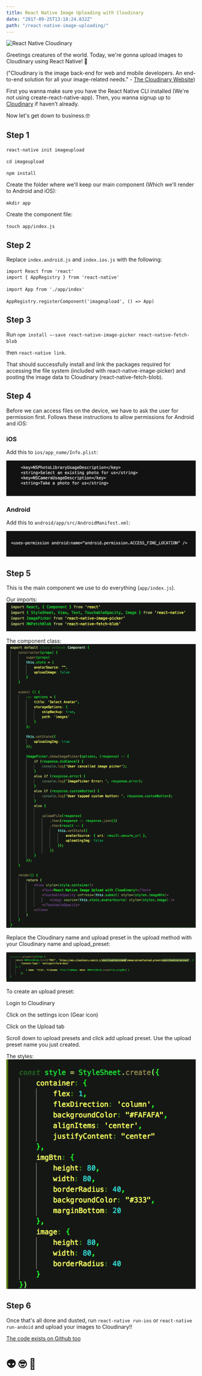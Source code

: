 ```yaml
---
title: React Native Image Uploading with Cloudinary
date: "2017-09-25T13:18:24.832Z"
path: "/react-native-image-uploading/"
---
```


![React Native Cloudinary](https://cloudinary-res.cloudinary.com/image/upload/c_fill,w_770/dpr_1.0/React_Progressive_Web_App_2000x1100.png)

Greetings creatures of the world. Today, we're gonna upload images to Cloudinary using React Native! 😬

("Cloudinary is the image back-end for web and mobile developers. An end-to-end solution for all your image-related needs." - [The Cloudinary Website](https://cloudinary.com))

First you wanna make sure you have the React Native CLI installed (We're not using create-react-native-app). Then, you wanna signup up to [Cloudinary](https://cloudinary.com) if haven't already.

Now let's get down to business.🤓

## Step 1

`react-native init imageupload`

`cd imageupload`

`npm install`

Create the folder where we'll keep our main component (Which we'll render to Android and iOS):

`mkdir app`

Create the component file:

`touch app/index.js`

## Step 2

Replace `index.android.js` and `index.ios.js` with the following:

```
import React from 'react'
import { AppRegistry } from 'react-native'

import App from './app/index'

AppRegistry.registerComponent('imageupload', () => App)
```

## Step 3

Run `npm install —-save react-native-image-picker react-native-fetch-blob`

then `react-native link`.

That should successfully install and link the packages required for accessing the file system (included with react-native-image-picker) and posting the image data to Cloudinary (react-native-fetch-blob).

## Step 4

Before we can access files on the device, we have to ask the user for permission first. Follows these instructions to allow permissions for Android and iOS:

### iOS
Add this to `ios/app_name/Info.plist`:

![React Native Cloudinary](/iosperm.png)

### Android
Add this to `android/app/src/AndroidManifest.xml`:

![React Native Cloudinary](/androidperm.png)

## Step 5

This is the main component we use to do everything (`app/index.js`). 

Our imports: 
![imports](/imports.png)

The component class: 
![component](/comp.png)

Replace the Cloudinary name and upload preset in the upload method with your Cloudinary name and upload_preset: 

![upload](/uploadmethod.png)

To create an upload preset:

Login to Cloudinary

Click on the settings icon (Gear icon)

Click on the Upload tab

Scroll down to upload presets and click add upload preset. Use the upload preset name you just created.

The styles: 
![styles](/styles.png)


## Step 6

Once that's all done and dusted, run `react-native run-ios` or `react-native run-andoid` and upload your images to Cloudinary!!

[The code exists on Github too](https://github.com/TarCode/react-native-cloudinary) 

# 👽 🤓 👾



